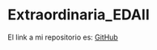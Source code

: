 # Extraordinaria_EDAII
El link a mi repositorio es: [GitHub](https://github.com/crltsnch/Examen_Extraordinaria_EDA2_Carlota_Sanchez.git)
